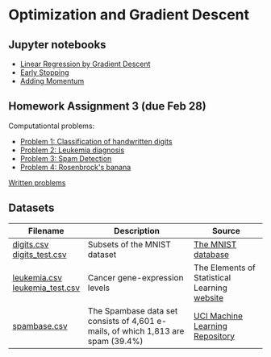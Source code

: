 # Optimization and Gradient Descent

## Jupyter notebooks

- [Linear Regression by Gradient Descent](https://nbviewer.org/github/um-perez-alvaro/Data-Science-Theory/blob/master/Jupyter%20Notebooks/Optimization%20and%20Gradient%20Descent/notebooks/Linear%20Regression%20with%20Gradient%20Descent.ipynb)
- [Early Stopping](https://nbviewer.org/github/um-perez-alvaro/Data-Science-Theory/blob/master/Jupyter%20Notebooks/Optimization%20and%20Gradient%20Descent/notebooks/Early%20Stopping.ipynb)
- [Adding Momentum](https://nbviewer.org/github/um-perez-alvaro/Data-Science-Theory/blob/master/Jupyter%20Notebooks/Optimization%20and%20Gradient%20Descent/notebooks/Gradient%20Descent%20with%20Momentum.ipynb)

## Homework Assignment 3 (due Feb 28)

Computationtal problems:

- [Problem 1: Classification of handwritten digits](https://nbviewer.org/github/um-perez-alvaro/Data-Science-Theory/blob/master/Jupyter%20Notebooks/Optimization%20and%20Gradient%20Descent/homework/Handwritten%20digits.ipynb)
- [Problem 2: Leukemia diagnosis](https://nbviewer.org/github/um-perez-alvaro/Data-Science-Theory/blob/master/Jupyter%20Notebooks/Optimization%20and%20Gradient%20Descent/homework/Leukemia%20Diagnosis.ipynb)
- [Problem 3: Spam Detection](https://nbviewer.org/github/um-perez-alvaro/Data-Science-Theory/blob/master/Jupyter%20Notebooks/Optimization%20and%20Gradient%20Descent/homework/Spam%20Detection.ipynb)
- [Problem 4: Rosenbrock's banana](https://nbviewer.org/github/um-perez-alvaro/Data-Science-Theory/blob/master/Jupyter%20Notebooks/Optimization%20and%20Gradient%20Descent/homework/Rosenbrock%27s%20banana.ipynb)

[Written problems](https://github.com/um-perez-alvaro/Data-Science-Theory/blob/master/Jupyter%20Notebooks/Optimization%20and%20Gradient%20Descent/homework/M462%26562-homework%203.pdf)

## Datasets
Filename | Description |  Source
--- | --- |  --- 
[digits.csv](https://raw.githubusercontent.com/um-perez-alvaro/Data-Science-Theory/master/Data/digits.csv) </br> [digits_test.csv](https://raw.githubusercontent.com/um-perez-alvaro/Data-Science-Theory/master/Data/digits_test.csv) | Subsets of the MNIST dataset | [The MNIST database](http://yann.lecun.com/exdb/mnist/)
[leukemia.csv](https://raw.githubusercontent.com/um-perez-alvaro/Data-Science-Theory/master/Data/leukemia.csv) </br> [leukemia_test.csv](https://raw.githubusercontent.com/um-perez-alvaro/Data-Science-Theory/master/Data/leukemia_test.csv)| Cancer gene-expression levels | The Elements of Statistical Learning [website](https://web.stanford.edu/~hastie/ElemStatLearn/) 
[spambase.csv](https://raw.githubusercontent.com/um-perez-alvaro/Data-Science-Theory/master/Data/spambase.csv) | The Spambase data set consists of 4,601 e-mails, of which 1,813 are spam (39.4%) | [UCI Machine Learning Repository](http://archive.ics.uci.edu/ml/datasets/Spambase)

